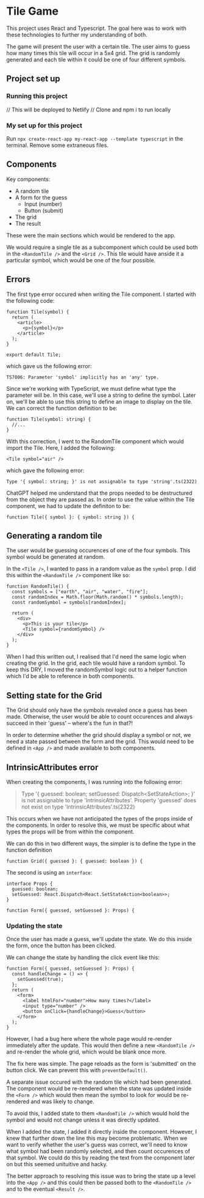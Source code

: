 # Tile Game

This project uses React and Typescript. The goal here was to work with these technologies to further my understanding of both.

The game will present the user with a certain tile. The user aims to guess how many times this tile will occur in a 5x4 grid. The grid is randomly generated and each tile within it could be one of four different symbols.

## Project set up

### Running this project

// This will be deployed to Netlify
// Clone and npm i to run locally

### My set up for this project

Run `npx create-react-app my-react-app --template typescript` in the terminal. Remove some extraneous files.

## Components

Key components:

- A random tile
- A form for the guess
  - Input (number)
  - Button (submit)
- The grid
- The result

These were the main sections which would be rendered to the app.

We would require a single tile as a subcomponent which could be used both in the `<RandomTile />` and the `<Grid />`. This tile would have anside it a particular symbol, which would be one of the four possible.

## Errors

The first type error occured when writing the Tile component. I started with the following code:

```tsx
function Tile(symbol) {
  return (
    <article>
      <p>{symbol}</p>
    </article>
  );
}

export default Tile;
```

which gave us the following error:

```
TS7006: Parameter 'symbol' implicitly has an 'any' type.
```

Since we're working with TypeScript, we must define what type the parameter will be. In this case, we'll use a string to define the symbol. Later on, we'll be able to use this string to define an image to display on the tile. We can correct the function definition to be:

```tsx
function Tile(symbol: string) {
  //...
}
```

With this correction, I went to the RandomTile component which would import the Tile. Here, I added the following:

```tsx
<Tile symbol="air" />
```

which gave the following error:

```
Type '{ symbol: string; }' is not assignable to type 'string'.ts(2322)
```

ChatGPT helped me understand that the props needed to be destructured from the object they are passed as. In order to use the value within the Tile component, we had to update the definiton to be:

```tsx
function Tile({ symbol }: { symbol: string }) {
```

## Generating a random tile

The user would be guessing occurences of one of the four symbols. This symbol would be generated at random.

In the `<Tile />`, I wanted to pass in a random value as the `symbol` prop. I did this within the `<RandomTile />` component like so:

```tsx
function RandomTile() {
  const symbols = ["earth", "air", "water", "fire"];
  const randomIndex = Math.floor(Math.random() * symbols.length);
  const randomSymbol = symbols[randomIndex];

  return (
    <div>
      <p>This is your tile</p>
      <Tile symbol={randomSymbol} />
    </div>
  );
}
```

When I had this written out, I realised that I'd need the same logic when creating the grid. In the grid, each tile would have a random symbol. To keep this DRY, I moved the randomSymbol logic out to a helper function which I'd be able to reference in both components.

## Setting state for the Grid

The Grid should only have the symbols revealed once a guess has been made. Otherwise, the user would be able to count occurences and always succeed in their 'guess' – where's the fun in that?!

In order to determine whether the grid should display a symbol or not, we need a state passed between the form and the grid. This would need to be defined in `<App />` and made available to both components.

## IntrinsicAttributes error

When creating the components, I was running into the following error:

> Type '{ guessed: boolean; setGuessed: Dispatch<SetStateAction<boolean>>; }' is not assignable to type 'IntrinsicAttributes'.
> Property 'guessed' does not exist on type 'IntrinsicAttributes'.ts(2322)

This occurs when we have not anticipated the types of the props inside of the components. In order to resolve this, we must be specific about what types the props will be from within the component.

We can do this in two different ways, the simpler is to define the type in the function definition

```tsx
function Grid({ guessed }: { guessed: boolean }) {
```

The second is using an `interface`:

```tsx
interface Props {
  guessed: boolean;
  setGuessed: React.Dispatch<React.SetStateAction<boolean>>;
}

function Form({ guessed, setGuessed }: Props) {
```

### Updating the state

Once the user has made a guess, we'll update the state. We do this inside the form, once the button has been clicked.

We can change the state by handling the click event like this:

```tsx
function Form({ guessed, setGuessed }: Props) {
  const handleChange = () => {
    setGuessed(true);
  };
  return (
    <form>
      <label htmlFor="number">How many times?</label>
      <input type="number" />
      <button onClick={handleChange}>Guess</button>
    </form>
  );
}
```

However, I had a bug here where the whole page would re-render immediately after the update. This would then define a new `<RandomTile />` and re-render the whole grid, which would be blank once more.

The fix here was simple. The page reloads as the form is 'submitted' on the button click. We can prevent this with `preventDefault()`.

A separate issue occured with the random tile which had been generated. The component would be re-rendered when the state was updated inside the `<Form />` which would then mean the symbol to look for would be re-rendered and was likely to change.

To avoid this, I added state to them `<RandomTile />` which would hold the symbol and would not change unless it was directly updated.

When I added the state, I added it directly inside the component. However, I knew that further down the line this may become problematic. When we want to verify whether the user's guess was correct, we'll need to know what symbol had been randomly selected, and then count occurences of that symbol. We could do this by reading the text from the component later on but this seemed unituitive and hacky.

The better approach to resolving this issue was to bring the state up a level into the `<App />` and this could then be passed both to the `<RandomTile />` and to the eventual `<Result />`.

